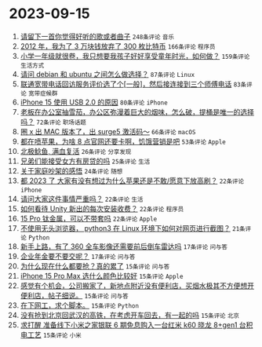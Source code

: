 # 2023-09-15

1. [请留下一首你觉得好听的歌或者曲子](https://www.v2ex.com/t/973927) `248条评论` `音乐`
1. [2012 年，我为了 3 万块钱放弃了 300 枚比特币](https://www.v2ex.com/t/973937) `166条评论` `程序员`
1. [小学一年级就很卷，我只想要我孩子好好享受童年时光，如何做？](https://www.v2ex.com/t/973933) `159条评论` `生活方式`
1. [请问 debian 和 ubuntu 之间怎么做选择？](https://www.v2ex.com/t/974059) `87条评论` `Linux`
1. [联通宽带电话回访服务评价选了个[一般]，然后接连接到三个师傅电话](https://www.v2ex.com/t/974122) `83条评论` `宽带症候群`
1. [iPhone 15 使用 USB 2.0 的原因](https://www.v2ex.com/t/974024) `80条评论` `iPhone`
1. [老板在办公室抽雪茄，办公区弥漫着巨大的烟味，怎么破，提桶是唯一的选择吗？](https://www.v2ex.com/t/974078) `72条评论` `职场话题`
1. [圈 x 出 MAC 版本了，出 surge5 激活码～](https://www.v2ex.com/t/973948) `66条评论` `macOS`
1. [都在喷苹果，为啥 8 点官网还要卡啊，饥饿营销是吧](https://www.v2ex.com/t/974238) `53条评论` `Apple`
1. [北极鲶鱼, 满血复活](https://www.v2ex.com/t/973929) `26条评论` `分享发现`
1. [兄弟们能接受女方有房贷的吗](https://www.v2ex.com/t/974180) `25条评论` `生活`
1. [关于家庭吵架的感悟](https://www.v2ex.com/t/974008) `24条评论` `随想`
1. [都 2023 了 大家有没有想过为什么苹果还是不敢/愿意下放高刷？](https://www.v2ex.com/t/974223) `22条评论` `iPhone`
1. [请问大家这件事情严重吗？](https://www.v2ex.com/t/974221) `22条评论` `生活`
1. [如何看待 Unity 新出的每次安装收费？](https://www.v2ex.com/t/974113) `22条评论` `程序员`
1. [15 Pro 钛金属，可以不带套吗](https://www.v2ex.com/t/974089) `22条评论` `Apple`
1. [不使用无头浏览器， python3 在 Linux 环境下如何对网页进行截图？](https://www.v2ex.com/t/974016) `21条评论` `Python`
1. [新手上路，有了 360 全车影像还需要前后倒车雷达吗](https://www.v2ex.com/t/974106) `17条评论` `问与答`
1. [企业年金要不要交呢？](https://www.v2ex.com/t/973946) `17条评论` `问与答`
1. [为什么现在什么都要抢？真的累了](https://www.v2ex.com/t/974231) `15条评论` `问与答`
1. [iPhone 15 Pro Max 选什么颜色比较好](https://www.v2ex.com/t/974124) `15条评论` `Apple`
1. [感觉有个机会，公司搬家了，新地点附近没有便利店，买烟水极其不方便想开便利店，帖子细说。](https://www.v2ex.com/t/974056) `15条评论` `问与答`
1. [在下网工，求个脚本。](https://www.v2ex.com/t/974035) `15条评论` `Python`
1. [没有抢到北京回武汉的高铁，在考虑开车回去，有一起的吗](https://www.v2ex.com/t/973978) `15条评论` `北京`
1. [求打醒 准备线下小米之家银联 6 期免息购入一台红米 k60 晓龙 8+gen1 台积电工艺](https://www.v2ex.com/t/973938) `15条评论` `小米`
